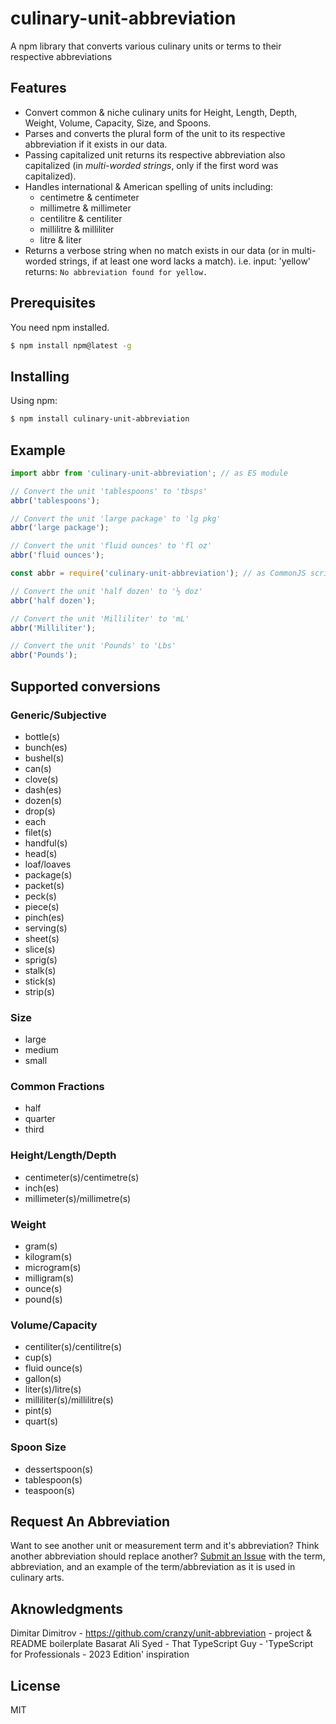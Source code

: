 # culinary-unit-abbreviation
A npm library that converts various culinary units or terms to their respective abbreviations

## Features

- Convert common & niche culinary units for Height, Length, Depth, Weight, Volume, Capacity, Size, and Spoons.
- Parses and converts the plural form of the unit to its respective abbreviation if it exists in our data.
- Passing capitalized unit returns its respective abbreviation also capitalized (in *multi-worded strings*, only if the first word was capitalized).
- Handles international & American spelling of units including:
  * centimetre & centimeter
  * millimetre & millimeter
  * centilitre & centiliter
  * millilitre & milliliter
  * litre & liter
- Returns a verbose string when no match exists in our data (or in multi-worded strings, if at least one word lacks a match). i.e. input: 'yellow' returns: `No abbreviation found for yellow.`


## Prerequisites 

You need npm installed.
```bash
$ npm install npm@latest -g
```

## Installing

Using npm:

```bash
$ npm install culinary-unit-abbreviation
```

## Example

```ts
import abbr from 'culinary-unit-abbreviation'; // as ES module

// Convert the unit 'tablespoons' to 'tbsps'
abbr('tablespoons');

// Convert the unit 'large package' to 'lg pkg'
abbr('large package');

// Convert the unit 'fluid ounces' to 'fl oz'
abbr('fluid ounces');
```

```js
const abbr = require('culinary-unit-abbreviation'); // as CommonJS script

// Convert the unit 'half dozen' to '½ doz'
abbr('half dozen');

// Convert the unit 'Milliliter' to 'mL'
abbr('Milliliter');

// Convert the unit 'Pounds' to 'Lbs'
abbr('Pounds');
```

## Supported conversions

### Generic/Subjective
  * bottle(s)
  * bunch(es)
  * bushel(s)
  * can(s)
  * clove(s)
  * dash(es)
  * dozen(s)
  * drop(s)
  * each
  * filet(s)
  * handful(s)
  * head(s)
  * loaf/loaves
  * package(s)
  * packet(s)
  * peck(s)
  * piece(s)
  * pinch(es)
  * serving(s)
  * sheet(s)
  * slice(s)
  * sprig(s)
  * stalk(s)
  * stick(s)
  * strip(s)

### Size
  * large
  * medium
  * small

### Common Fractions
  * half
  * quarter
  * third

### Height/Length/Depth
  * centimeter(s)/centimetre(s)
  * inch(es)
  * millimeter(s)/millimetre(s)

### Weight
  * gram(s)
  * kilogram(s)
  * microgram(s)
  * milligram(s)
  * ounce(s)
  * pound(s)

### Volume/Capacity
  * centiliter(s)/centilitre(s)
  * cup(s)
  * fluid ounce(s)
  * gallon(s)
  * liter(s)/litre(s)
  * milliliter(s)/millilitre(s)
  * pint(s)
  * quart(s)

### Spoon Size
  * dessertspoon(s)
  * tablespoon(s)
  * teaspoon(s)


## Request An Abbreviation
Want to see another unit or measurement term and it's abbreviation? Think another abbreviation should replace another? 
[Submit an Issue](https://github.com/coren-frankel/culinary-unit-abbreviation/issues) with the term, abbreviation, and an example of the term/abbreviation as it is used in culinary arts. 

## Aknowledgments
Dimitar Dimitrov - https://github.com/cranzy/unit-abbreviation - project & README boilerplate
Basarat Ali Syed - That TypeScript Guy - 'TypeScript for Professionals - 2023 Edition' inspiration

## License
MIT

